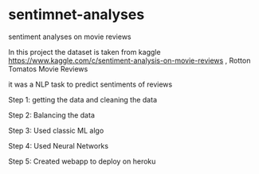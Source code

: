 # sentimnet-analyses
sentiment analyses on movie reviews

In this project the dataset is taken from kaggle https://www.kaggle.com/c/sentiment-analysis-on-movie-reviews ,
Rotton Tomatos Movie Reviews

it was a NLP task to predict sentiments of reviews

Step 1: getting the data and cleaning the data

Step 2: Balancing the data

Step 3: Used classic ML algo

Step 4: Used Neural Networks

Step 5: Created webapp to deploy on heroku

